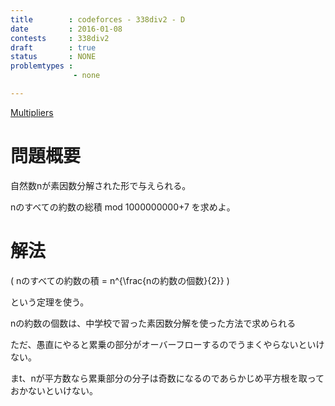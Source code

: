```yaml
---
title        : codeforces - 338div2 - D
date         : 2016-01-08
contests     : 338div2
draft        : true
status       : NONE
problemtypes :
              - none

---
```


[Multipliers](http://codeforces.com/contest/615/problem/D)

# 問題概要

自然数nが素因数分解された形で与えられる。

nのすべての約数の総積 mod 1000000000+7 を求めよ。


<!--more-->

# 解法
\(
nのすべての約数の積 = n^{\frac{nの約数の個数}{2}}
\)

という定理を使う。

nの約数の個数は、中学校で習った素因数分解を使った方法で求められる

ただ、愚直にやると累乗の部分がオーバーフローするのでうまくやらないといけない。

まt、nが平方数なら累乗部分の分子は奇数になるのであらかじめ平方根を取っておかないといけない。

